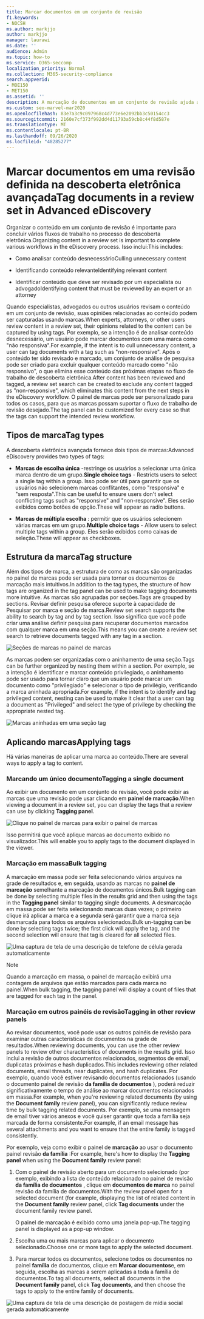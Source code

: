 ```yaml
---
title: Marcar documentos em um conjunto de revisão
f1.keywords:
- NOCSH
ms.author: markjjo
author: markjjo
manager: laurawi
ms.date: ''
audience: Admin
ms.topic: how-to
ms.service: O365-seccomp
localization_priority: Normal
ms.collection: M365-security-compliance
search.appverid:
- MOE150
- MET150
ms.assetid: ''
description: A marcação de documentos em um conjunto de revisão ajuda a remover conteúdo desnecessário e a identificar conteúdo relevante em uma ocorrência de descoberta eletrônica avançada.
ms.custom: seo-marvel-mar2020
ms.openlocfilehash: 83e7a3c9c097968c4d773e6e2092bb3c50154cc3
ms.sourcegitcommit: 2160e7cf373f992dd4d11793a59cb8c44f8d587e
ms.translationtype: MT
ms.contentlocale: pt-BR
ms.lasthandoff: 09/26/2020
ms.locfileid: "48285277"
---
```

# <a name="tag-documents-in-a-review-set-in-advanced-ediscovery"></a><span data-ttu-id="12c91-103">Marcar documentos em uma revisão definida na descoberta eletrônica avançada</span><span class="sxs-lookup"><span data-stu-id="12c91-103">Tag documents in a review set in Advanced eDiscovery</span></span>

<span data-ttu-id="12c91-104">Organizar o conteúdo em um conjunto de revisão é importante para concluir vários fluxos de trabalho no processo de descoberta eletrônica.</span><span class="sxs-lookup"><span data-stu-id="12c91-104">Organizing content in a review set is important to complete various workflows in the eDiscovery process.</span></span> <span data-ttu-id="12c91-105">Isso inclui:</span><span class="sxs-lookup"><span data-stu-id="12c91-105">This includes:</span></span>

- <span data-ttu-id="12c91-106">Como analisar conteúdo desnecessário</span><span class="sxs-lookup"><span data-stu-id="12c91-106">Culling unnecessary content</span></span>

- <span data-ttu-id="12c91-107">Identificando conteúdo relevante</span><span class="sxs-lookup"><span data-stu-id="12c91-107">Identifying relevant content</span></span>
 
- <span data-ttu-id="12c91-108">Identificar conteúdo que deve ser revisado por um especialista ou advogado</span><span class="sxs-lookup"><span data-stu-id="12c91-108">Identifying content that must be reviewed by an expert or an attorney</span></span>

<span data-ttu-id="12c91-109">Quando especialistas, advogados ou outros usuários revisam o conteúdo em um conjunto de revisão, suas opiniões relacionadas ao conteúdo podem ser capturadas usando marcas.</span><span class="sxs-lookup"><span data-stu-id="12c91-109">When experts, attorneys, or other users review content in a review set, their opinions related to the content can be captured by using tags.</span></span> <span data-ttu-id="12c91-110">Por exemplo, se a intenção é de analisar conteúdo desnecessário, um usuário pode marcar documentos com uma marca como "não responsiva".</span><span class="sxs-lookup"><span data-stu-id="12c91-110">For example, if the intent is to cull unnecessary content, a user can tag documents with a tag such as "non-responsive".</span></span> <span data-ttu-id="12c91-111">Após o conteúdo ter sido revisado e marcado, um conjunto de análise de pesquisa pode ser criado para excluir qualquer conteúdo marcado como "não responsivo", o que elimina esse conteúdo das próximas etapas no fluxo de trabalho de descoberta eletrônica.</span><span class="sxs-lookup"><span data-stu-id="12c91-111">After content has been reviewed and tagged, a review set search can be created to exclude any content tagged as "non-responsive", which eliminates this content from the next steps in the eDiscovery workflow.</span></span> <span data-ttu-id="12c91-112">O painel de marcas pode ser personalizado para todos os casos, para que as marcas possam suportar o fluxo de trabalho de revisão desejado.</span><span class="sxs-lookup"><span data-stu-id="12c91-112">The tag panel can be customized for every case so that the tags can support the intended review workflow.</span></span>

## <a name="tag-types"></a><span data-ttu-id="12c91-113">Tipos de marca</span><span class="sxs-lookup"><span data-stu-id="12c91-113">Tag types</span></span>

<span data-ttu-id="12c91-114">A descoberta eletrônica avançada fornece dois tipos de marcas:</span><span class="sxs-lookup"><span data-stu-id="12c91-114">Advanced eDiscovery provides two types of tags:</span></span>

- <span data-ttu-id="12c91-115">**Marcas de escolha única** -restringe os usuários a selecionar uma única marca dentro de um grupo.</span><span class="sxs-lookup"><span data-stu-id="12c91-115">**Single choice tags** - Restricts users to select a single tag within a group.</span></span> <span data-ttu-id="12c91-116">Isso pode ser útil para garantir que os usuários não selecionem marcas conflitantes, como "responsiva" e "sem resposta".</span><span class="sxs-lookup"><span data-stu-id="12c91-116">This can be useful to ensure users don't select conflicting tags such as "responsive" and "non-responsive".</span></span> <span data-ttu-id="12c91-117">Eles serão exibidos como botões de opção.</span><span class="sxs-lookup"><span data-stu-id="12c91-117">These will appear as radio buttons.</span></span>

- <span data-ttu-id="12c91-118">**Marcas de múltipla escolha** : permitir que os usuários selecionem várias marcas em um grupo.</span><span class="sxs-lookup"><span data-stu-id="12c91-118">**Multiple choice tags** - Allow users to select multiple tags within a group.</span></span> <span data-ttu-id="12c91-119">Eles serão exibidos como caixas de seleção.</span><span class="sxs-lookup"><span data-stu-id="12c91-119">These will appear as checkboxes.</span></span>

## <a name="tag-structure"></a><span data-ttu-id="12c91-120">Estrutura da marca</span><span class="sxs-lookup"><span data-stu-id="12c91-120">Tag structure</span></span>

<span data-ttu-id="12c91-121">Além dos tipos de marca, a estrutura de como as marcas são organizadas no painel de marcas pode ser usada para tornar os documentos de marcação mais intuitivos.</span><span class="sxs-lookup"><span data-stu-id="12c91-121">In addition to the tag types, the structure of how tags are organized in the tag panel can be used to make tagging documents more intuitive.</span></span> <span data-ttu-id="12c91-122">As marcas são agrupadas por seções.</span><span class="sxs-lookup"><span data-stu-id="12c91-122">Tags are grouped by sections.</span></span> <span data-ttu-id="12c91-123">Revisar definir pesquisa oferece suporte à capacidade de Pesquisar por marca e seção de marca.</span><span class="sxs-lookup"><span data-stu-id="12c91-123">Review set search supports the ability to search by tag and by tag section.</span></span> <span data-ttu-id="12c91-124">Isso significa que você pode criar uma análise definir pesquisa para recuperar documentos marcados com qualquer marca em uma seção.</span><span class="sxs-lookup"><span data-stu-id="12c91-124">This means you can create a review set search to retrieve documents tagged with any tag in a section.</span></span>

![Seções de marcas no painel de marcas](../media/Tagtypes.png)

<span data-ttu-id="12c91-126">As marcas podem ser organizadas com o aninhamento de uma seção.</span><span class="sxs-lookup"><span data-stu-id="12c91-126">Tags can be further organized by nesting them within a section.</span></span> <span data-ttu-id="12c91-127">Por exemplo, se a intenção é identificar e marcar conteúdo privilegiado, o aninhamento pode ser usado para tornar claro que um usuário pode marcar um documento como "privilegiado" e selecionar o tipo de privilégio, verificando a marca aninhada apropriada.</span><span class="sxs-lookup"><span data-stu-id="12c91-127">For example, if the intent is to identify and tag privileged content, nesting can be used to make it clear that a user can tag a document as "Privileged" and select the type of privilege by checking the appropriate nested tag.</span></span>

![Marcas aninhadas em uma seção tag](../media/Nestingtags.png)

## <a name="applying-tags"></a><span data-ttu-id="12c91-129">Aplicando marcas</span><span class="sxs-lookup"><span data-stu-id="12c91-129">Applying tags</span></span>

<span data-ttu-id="12c91-130">Há várias maneiras de aplicar uma marca ao conteúdo.</span><span class="sxs-lookup"><span data-stu-id="12c91-130">There are several ways to apply a tag to content.</span></span>

### <a name="tagging-a-single-document"></a><span data-ttu-id="12c91-131">Marcando um único documento</span><span class="sxs-lookup"><span data-stu-id="12c91-131">Tagging a single document</span></span>

<span data-ttu-id="12c91-132">Ao exibir um documento em um conjunto de revisão, você pode exibir as marcas que uma revisão pode usar clicando em **painel de marcação**.</span><span class="sxs-lookup"><span data-stu-id="12c91-132">When viewing a document in a review set, you can display the tags that a review can use by clicking **Tagging panel**.</span></span>

![Clique no painel de marcas para exibir o painel de marcas](../media/Singledoctag.png)

<span data-ttu-id="12c91-134">Isso permitirá que você aplique marcas ao documento exibido no visualizador.</span><span class="sxs-lookup"><span data-stu-id="12c91-134">This will enable you to apply tags to the document displayed in the viewer.</span></span>

### <a name="bulk-tagging"></a><span data-ttu-id="12c91-135">Marcação em massa</span><span class="sxs-lookup"><span data-stu-id="12c91-135">Bulk tagging</span></span>

<span data-ttu-id="12c91-136">A marcação em massa pode ser feita selecionando vários arquivos na grade de resultados e, em seguida, usando as marcas no **painel de marcação** semelhante a marcação de documentos únicos.</span><span class="sxs-lookup"><span data-stu-id="12c91-136">Bulk tagging can be done by selecting multiple files in the results grid and then using the tags in the **Tagging panel** similar to tagging single documents.</span></span> <span data-ttu-id="12c91-137">A desmarcação em massa pode ser feita selecionando marcas duas vezes; o primeiro clique irá aplicar a marca e a segunda será garantir que a marca seja desmarcada para todos os arquivos selecionados.</span><span class="sxs-lookup"><span data-stu-id="12c91-137">Bulk un-tagging can be done by selecting tags twice; the first click will apply the tag, and the second selection will ensure that tag is cleared for all selected files.</span></span>

![Uma captura de tela de uma descrição de telefone de célula gerada automaticamente](../media/Bulktag.png)

> [!NOTE]
> <span data-ttu-id="12c91-139">Quando a marcação em massa, o painel de marcação exibirá uma contagem de arquivos que estão marcados para cada marca no painel.</span><span class="sxs-lookup"><span data-stu-id="12c91-139">When bulk tagging, the tagging panel will display a count of files that are tagged for each tag in the panel.</span></span>

### <a name="tagging-in-other-review-panels"></a><span data-ttu-id="12c91-140">Marcação em outros painéis de revisão</span><span class="sxs-lookup"><span data-stu-id="12c91-140">Tagging in other review panels</span></span>

<span data-ttu-id="12c91-141">Ao revisar documentos, você pode usar os outros painéis de revisão para examinar outras características de documentos na grade de resultados.</span><span class="sxs-lookup"><span data-stu-id="12c91-141">When reviewing documents, you can use the other review panels to review other characteristics of documents in the results grid.</span></span> <span data-ttu-id="12c91-142">Isso inclui a revisão de outros documentos relacionados, segmentos de email, duplicatas próximas e hash duplicados.</span><span class="sxs-lookup"><span data-stu-id="12c91-142">This includes reviewing other related documents, email threads, near duplicates, and hash duplicates.</span></span> <span data-ttu-id="12c91-143">Por exemplo, quando você estiver revisando documentos relacionados (usando o documento painel de revisão **da família de documentos** ), poderá reduzir significativamente o tempo de análise ao marcar documentos relacionados em massa.</span><span class="sxs-lookup"><span data-stu-id="12c91-143">For example, when you're reviewing related documents (by using the **Document family** review panel), you can significantly reduce review time by bulk tagging related documents.</span></span> <span data-ttu-id="12c91-144">Por exemplo, se uma mensagem de email tiver vários anexos e você quiser garantir que toda a família seja marcada de forma consistente.</span><span class="sxs-lookup"><span data-stu-id="12c91-144">For example, if an email message has several attachments and you want to ensure that the entire family is tagged consistently.</span></span>

<span data-ttu-id="12c91-145">Por exemplo, veja como exibir o painel de **marcação** ao usar o documento painel revisão **da família** :</span><span class="sxs-lookup"><span data-stu-id="12c91-145">For example, here's how to display the **Tagging panel** when using the **Document family** review panel:</span></span>

1. <span data-ttu-id="12c91-146">Com o painel de revisão aberto para um documento selecionado (por exemplo, exibindo a lista de conteúdo relacionado no painel de revisão **da família de documentos** , clique em **documentos de marca** no painel revisão da família de documentos.</span><span class="sxs-lookup"><span data-stu-id="12c91-146">With the review panel open for a selected document (for example, displaying the list of related content in the **Document family** review panel, click **Tag documents** under the document family review panel.</span></span>

   <span data-ttu-id="12c91-147">O painel de marcação é exibido como uma janela pop-up.</span><span class="sxs-lookup"><span data-stu-id="12c91-147">The tagging panel is displayed as a pop-up window.</span></span>

2. <span data-ttu-id="12c91-148">Escolha uma ou mais marcas para aplicar o documento selecionado.</span><span class="sxs-lookup"><span data-stu-id="12c91-148">Choose one or more tags to apply the selected document.</span></span> 

3. <span data-ttu-id="12c91-149">Para marcar todos os documentos, selecione todos os documentos no painel **família** de documentos, clique em **Marcar documentos**e, em seguida, escolha as marcas a serem aplicadas a toda a família de documentos.</span><span class="sxs-lookup"><span data-stu-id="12c91-149">To tag all documents, select all documents in the **Document family** panel, click **Tag documents**, and then choose the tags to apply to the entire family of documents.</span></span>

![Uma captura de tela de uma descrição de postagem de mídia social gerada automaticamente](../media/Relatedtag.png)
